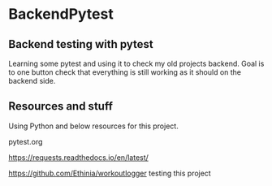 # BackendPytest

## Backend testing with pytest

Learning some pytest and using it to check my old projects backend. 
Goal is to one button check that everything is still working as it should on the backend side. 

## Resources and stuff

Using Python and below resources for this project.

pytest.org

https://requests.readthedocs.io/en/latest/

https://github.com/Ethinia/workoutlogger testing this project